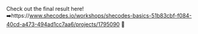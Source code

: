 Check out the final result here! ➡️https://www.shecodes.io/workshops/shecodes-basics-51b83cbf-f084-40cd-a473-494ad1cc7aa6/projects/1795090 🚀
